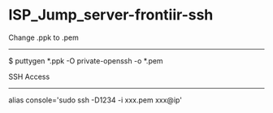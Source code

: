 # ISP_Jump_server-frontiir-ssh #

Change .ppk to .pem
********************
$ puttygen *.ppk -O private-openssh -o *.pem

SSH Access
**********
alias console='sudo ssh -D1234 -i xxx.pem xxx@ip'

